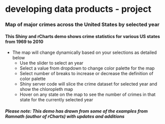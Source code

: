 developing data products - project
===========

### Map of major crimes across the United States by selected year

#### This Shiny and rCharts demo shows crime statistics for various US states from 1969 to 2010  
  * The map will change dynamically based on your selections as detailed below   
    - Use the slider to select an year   
    - Select a value from dropdown to change color palette for the map   
    - Select number of breaks to increase or decrease the definition of color palette   
    - Shiny server code will slice the crime dataset for selected year and show the chloropleth map   
    - Hover on any state on the map to see the number of crimes in that state for the currently selected year   

##### Please note: This demo has drawn from some of the examples from Ramnath (author of rCharts) with updates and additions